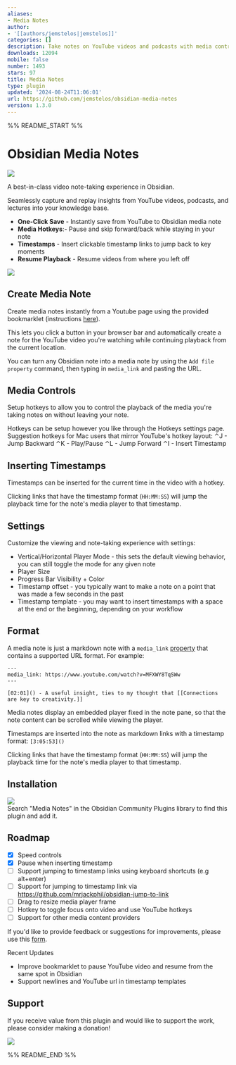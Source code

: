 ```yaml
---
aliases:
- Media Notes
author:
- '[[authors/jemstelos|jemstelos]]'
categories: []
description: Take notes on YouTube videos and podcasts with media controls and timestamps.
downloads: 12094
mobile: false
number: 1493
stars: 97
title: Media Notes
type: plugin
updated: '2024-08-24T11:06:01'
url: https://github.com/jemstelos/obsidian-media-notes
version: 1.3.0
---
```


%% README_START %%

# Obsidian Media Notes

<a href="https://obsidian.md/plugins?id=media-notes"><img src="https://img.shields.io/badge/media_notes-v1.3-6c31e3?logo=obsidian&style=for-the-badge"></a><br>

A best-in-class video note-taking experience in Obsidian.

Seamlessly capture and replay insights from YouTube videos, podcasts, and lectures into your knowledge base.

-   **One-Click Save** - Instantly save from YouTube to Obsidian media note
-   **Media Hotkeys**:- Pause and skip forward/back while staying in your note
-   **Timestamps** - Insert clickable timestamp links to jump back to key moments
-   **Resume Playback** - Resume videos from where you left off

<div style="margin: 0 auto;">
  <img src="https://raw.githubusercontent.com/jemstelos/obsidian-media-notes/HEAD/images/media-notes.gif">
</div>

## Create Media Note

Create media notes instantly from a Youtube page using the provided bookmarklet (instructions [here](https://obsidian-media-notes.netlify.app/)).

This lets you click a button in your browser bar and automatically create a note for the YouTube video you're watching while continuing playback from the current location.

You can turn any Obsidian note into a media note by using the `Add file property` command, then typing in `media_link` and pasting the URL.

## Media Controls

Setup hotkeys to allow you to control the playback of the media you're taking notes on without leaving your note.

Hotkeys can be setup however you like through the Hotkeys settings page.
Suggestion hotkeys for Mac users that mirror YouTube's hotkey layout:
⌃J - Jump Backward
⌃K - Play/Pause
⌃L - Jump Forward
⌃I - Insert Timestamp

## Inserting Timestamps

Timestamps can be inserted for the current time in the video with a hotkey.

Clicking links that have the timestamp format (`HH:MM:SS`) will jump the playback time for the note's media player to that timestamp.

## Settings

Customize the viewing and note-taking experience with settings:

-   Vertical/Horizontal Player Mode - this sets the default viewing behavior, you can still toggle the mode for any given note
-   Player Size
-   Progress Bar Visibility + Color
-   Timestamp offset - you typically want to make a note on a point that was made a few seconds in the past
-   Timestamp template - you may want to insert timestamps with a space at the end or the beginning, depending on your workflow

## Format

A media note is just a markdown note with a `media_link` [property](https://help.obsidian.md/Editing+and+formatting/Properties) that contains a supported URL format. For example:

```
---
media_link: https://www.youtube.com/watch?v=MFXWY8TqSWw
---

[02:01]() - A useful insight, ties to my thought that [[Connections are key to creativity.]]
```

Media notes display an embedded player fixed in the note pane, so that the note content can be scrolled while viewing the player.

Timestamps are inserted into the note as markdown links with a timestamp format:
`[3:05:53]()`

Clicking links that have the timestamp format (`HH:MM:SS`) will jump the playback time for the note's media player to that timestamp.

## Installation

<a href="https://obsidian.md/plugins?id=media-notes"><img src="https://img.shields.io/badge/Install_now-6c31e3?logo=obsidian"></a><br>
Search "Media Notes" in the Obsidian Community Plugins library to find this plugin and add it.

## Roadmap

-   [x] Speed controls
-   [x] Pause when inserting timestamp
-   [ ] Support jumping to timestamp links using keyboard shortcuts (e.g alt+enter)
-   [ ] Support for jumping to timestamp link via https://github.com/mrjackphil/obsidian-jump-to-link
-   [ ] Drag to resize media player frame
-   [ ] Hotkey to toggle focus onto video and use YouTube hotkeys
-   [ ] Support for other media content providers

If you'd like to provide feedback or suggestions for improvements, please use this [form](https://forms.gle/6DK61u5XMfAKwwwp9).

Recent Updates

-   Improve bookmarklet to pause YouTube video and resume from the same spot in Obsidian
-   Support newlines and YouTube url in timestamp templates

## Support

If you receive value from this plugin and would like to support the work, please consider making a donation!

<a href="https://www.buymeacoffee.com/jemstelos"><img src="https://img.buymeacoffee.com/button-api/?text=Buy me a coffee&emoji=❤️&slug=jemstelos&button_colour=5F7FFF&font_colour=ffffff&font_family=Inter&outline_colour=000000&coffee_colour=FFDD00" /></a>


%% README_END %%